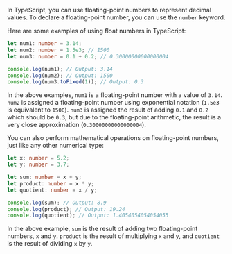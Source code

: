 In TypeScript, you can use floating-point numbers to represent decimal values. To declare a floating-point number, you can use the `number` keyword.

Here are some examples of using float numbers in TypeScript:

```typescript
let num1: number = 3.14;
let num2: number = 1.5e3; // 1500
let num3: number = 0.1 + 0.2; // 0.30000000000000004

console.log(num1); // Output: 3.14
console.log(num2); // Output: 1500
console.log(num3.toFixed(1)); // Output: 0.3
```

In the above examples, `num1` is a floating-point number with a value of `3.14`. `num2` is assigned a floating-point number using exponential notation (`1.5e3` is equivalent to `1500`). `num3` is assigned the result of adding `0.1` and `0.2` which should be `0.3`, but due to the floating-point arithmetic, the result is a very close approximation (`0.30000000000000004`).

You can also perform mathematical operations on floating-point numbers, just like any other numerical type:

```typescript
let x: number = 5.2;
let y: number = 3.7;

let sum: number = x + y;
let product: number = x * y;
let quotient: number = x / y;

console.log(sum); // Output: 8.9
console.log(product); // Output: 19.24
console.log(quotient); // Output: 1.4054054054054055
```

In the above example, `sum` is the result of adding two floating-point numbers, `x` and `y`. `product` is the result of multiplying `x` and `y`, and `quotient` is the result of dividing `x` by `y`.